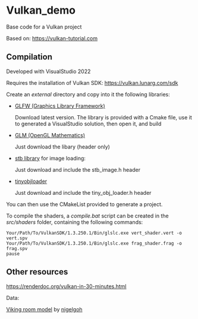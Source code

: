 # Vulkan_demo
Base code for a Vulkan project

Based on: https://vulkan-tutorial.com


## Compilation

Developed with VisualStudio 2022


Requires the installation of Vulkan SDK: https://vulkan.lunarg.com/sdk


Create an *external* directory and copy into it the following libraries:

* [GLFW (Graphics Library Framework)](https://www.glfw.org/)

  Download latest version. The library is provided with a Cmake file, use it to generated a VisualStudio solution, then open it, and build
  
* [GLM (OpenGL Mathematics)](https://github.com/g-truc/glm)

  Just download the libary (header only)

* [stb library](https://github.com/nothings/stb) for image loading:

  Just download and include the stb_image.h header
  
* [tinyobjloader](https://github.com/syoyo/tinyobjloader)

  Just download and include the tiny_obj_loader.h header


You can then use the CMakeList provided to generate a project.


To compile the shaders, a *compile.bat* script can be created in the *src/shaders* folder, containing the following commands:

```
Your/Path/To/VulkanSDK/1.3.250.1/Bin/glslc.exe vert_shader.vert -o vert.spv
Your/Path/To/VulkanSDK/1.3.250.1/Bin/glslc.exe frag_shader.frag -o frag.spv
pause
```


## Other resources

https://renderdoc.org/vulkan-in-30-minutes.html


Data:

[Viking room model](https://sketchfab.com/3d-models/viking-room-a49f1b8e4f5c4ecf9e1fe7d81915ad38) by [nigelgoh](https://sketchfab.com/nigelgoh)